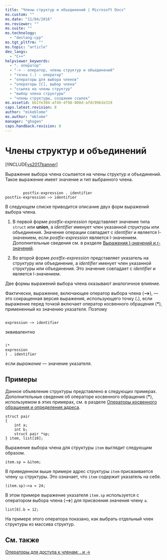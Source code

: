 ```yaml
---
title: "Члены структур и объединений | Microsoft Docs"
ms.custom: ""
ms.date: "11/04/2016"
ms.reviewer: ""
ms.suite: ""
ms.technology: 
  - "devlang-cpp"
ms.tgt_pltfrm: ""
ms.topic: "article"
dev_langs: 
  - "C++"
helpviewer_keywords: 
  - ". оператор"
  - "-> - оператор, члены структур и объединений"
  - "точка (.) - оператор"
  - "операторы для выбора членов"
  - "операторы [C], выбор члена"
  - "ссылка на члены структур"
  - "выбор члена структуры"
  - "члены структуры, создание ссылок"
ms.assetid: bb1fe304-af49-4f98-808d-afdc99b3e319
caps.latest.revision: 8
author: "mikeblome"
ms.author: "mblome"
manager: "ghogen"
caps.handback.revision: 8
---
```

# Члены структур и объединений
[!INCLUDE[vs2017banner](../assembler/inline/includes/vs2017banner.md)]

Выражение выбора члена ссылается на члены структур и объединений.  Такое выражение имеет значение и тип выбранного члена.  
  
```  
  
        postfix-expression . identifier  
postfix-expression –> identifier  
```  
  
 В следующем списке приводится описание двух форм выражений выбора члена.  
  
1.  В первой форме *postfix\-expression* представляет значение типа `struct` или **union**, а *identifier* именует член указанной структуры или объединения.  Значение операции совпадает с *identifier* и является l\-значением, если *postfix\-expression* является l\-значением.  Дополнительные сведения см. в разделе [Выражения l\-значений и r\-значений](../Topic/L-Value%20and%20R-Value%20Expressions.md).  
  
2.  Во второй форме *postfix\-expression* представляет указатель на структуру или объединение, а *identifier* именует член указанной структуры или объединения.  Это значение совпадает с *identifier* и является l\-значением.  
  
 Две формы выражений выбора члена оказывают аналогичное влияние.  
  
 Фактически, выражение, включающее оператор выбора члена \(**–\>**\), — это сокращенная версия выражения, использующего точку \(**.**\), если выражение перед точкой включает оператор косвенного обращения \(**\***\), примененный ко значению указателя.  Поэтому  
  
```  
  
expression –> identifier  
```  
  
 эквивалентно  
  
```  
  
(*  
expression  
) . identifier  
```  
  
 если *выражение* — значение указателя.  
  
## Примеры  
 Данное объявление структуры представлено в следующих примерах.  Дополнительные сведения об операторе косвенного обращения \(**\***\), используемом в этих примерах, см. в разделе [Операторы косвенного обращения и определения адреса](../c-language/indirection-and-address-of-operators.md).  
  
```  
struct pair   
{  
    int a;  
    int b;  
    struct pair *sp;  
} item, list[10];  
```  
  
 Выражение выбора члена для структуры `item` выглядит следующим образом.  
  
```  
item.sp = &item;  
```  
  
 В приведенном выше примере адрес структуры `item` присваивается члену `sp` структуры.  Это означает, что `item` содержит указатель на себя.  
  
```  
(item.sp)–>a = 24;  
```  
  
 В этом примере выражение указателя `item.sp` используется с оператором выбора члена \(**–\>**\) для присвоения значения члену `a`.  
  
```  
list[8].b = 12;  
```  
  
 На примере этого оператора показано, как выбрать отдельный член структуры из массива структур.  
  
## См. также  
 [Операторы для доступа к членам: . и \-\>](../Topic/Member%20Access%20Operators:%20.%20and%20-%3E.md)